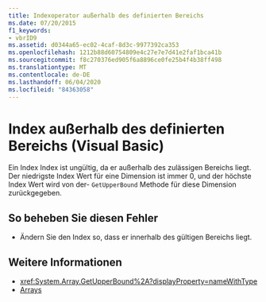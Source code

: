```yaml
---
title: Indexoperator außerhalb des definierten Bereichs
ms.date: 07/20/2015
f1_keywords:
- vbrID9
ms.assetid: d0344a65-ec02-4caf-8d3c-9977392ca353
ms.openlocfilehash: 1212b88d60754809e4c27e7e7d41e2faf1bca41b
ms.sourcegitcommit: f8c270376ed905f6a8896ce0fe25b4f4b38ff498
ms.translationtype: MT
ms.contentlocale: de-DE
ms.lasthandoff: 06/04/2020
ms.locfileid: "84363058"
---
```

# <a name="subscript-out-of-range-visual-basic"></a>Index außerhalb des definierten Bereichs (Visual Basic)
Ein Index Index ist ungültig, da er außerhalb des zulässigen Bereichs liegt. Der niedrigste Index Wert für eine Dimension ist immer 0, und der höchste Index Wert wird von der- `GetUpperBound` Methode für diese Dimension zurückgegeben.  
  
## <a name="to-correct-this-error"></a>So beheben Sie diesen Fehler  
  
- Ändern Sie den Index so, dass er innerhalb des gültigen Bereichs liegt.  
  
## <a name="see-also"></a>Weitere Informationen

- <xref:System.Array.GetUpperBound%2A?displayProperty=nameWithType>
- [Arrays](../../programming-guide/language-features/arrays/index.md)
